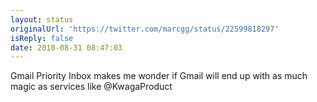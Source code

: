 ```yaml
---
layout: status
originalUrl: 'https://twitter.com/marcgg/status/22599818297'
isReply: false
date: 2010-08-31 08:47:03
---
```


Gmail Priority Inbox makes me wonder if Gmail will end up with as much magic as services like @KwagaProduct
